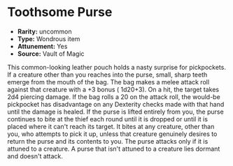 
# Toothsome Purse

* **Rarity:** uncommon
* **Type:** Wondrous item
* **Attunement:** Yes
* **Source:** Vault of Magic


This common-looking leather pouch holds a nasty surprise for pickpockets. If a creature other than you reaches into the purse, small, sharp teeth emerge from the mouth of the bag. The bag makes a melee attack roll against that creature with a +3 bonus ( 1d20+3). On a hit, the target takes 2d4 piercing damage. If the bag rolls a 20 on the attack roll, the would-be pickpocket has disadvantage on any Dexterity checks made with that hand until the damage is healed. If the purse is lifted entirely from you, the purse continues to bite at the thief each round until it is dropped or until it is placed where it can't reach its target. It bites at any creature, other than you, who attempts to pick it up, unless that creature genuinely desires to return the purse and its contents to you. The purse attacks only if it is attuned to a creature. A purse that isn't attuned to a creature lies dormant and doesn't attack.
